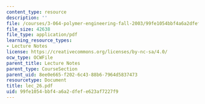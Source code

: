```yaml
---
content_type: resource
description: ''
file: /courses/3-064-polymer-engineering-fall-2003/99fe1054bbf4a6a2dfefe623af7227f9_lec_26.pdf
file_size: 42638
file_type: application/pdf
learning_resource_types:
- Lecture Notes
license: https://creativecommons.org/licenses/by-nc-sa/4.0/
ocw_type: OCWFile
parent_title: Lecture Notes
parent_type: CourseSection
parent_uid: 8ee0e665-f202-6c43-88b6-7964d5837473
resourcetype: Document
title: lec_26.pdf
uid: 99fe1054-bbf4-a6a2-dfef-e623af7227f9
---
```

